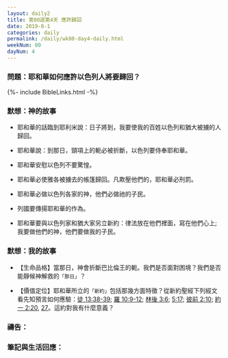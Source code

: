 ```yaml
---
layout: daily2
title: 第80週第4天 應許歸回
date: 2019-8-1
categories: daily
permalink: /daily/wk80-day4-daily.html
weekNum: 80
dayNum: 4
---
```


### 問題：耶和華如何應許以色列人將要歸回？

{%- include BibleLinks.html -%}

### 默想：神的故事
+ 耶和華的話臨到耶利米說：日子將到，我要使我的百姓以色列和猶大被擄的人歸回。

+ 耶和華說：到那日，頸項上的軛必被折斷，以色列要侍奉耶和華。

+ 耶和華安慰以色列不要驚惶。

+ 耶和華必使雅各被擄去的帳篷歸回。凡欺壓他們的，耶和華必刑罰。

+ 耶和華必做以色列各家的神，他們必做祂的子民。

+ 列國要傳揚耶和華的作為。

+ 耶和華要與以色列家和猶大家另立新約：律法放在他們裡面，寫在他們心上;我要做他們的神，他們要做我的子民。


### 默想：我的故事
+ 【生命品格】當那日，神會折斷巴比倫王的軛。我們是否面對困境？我們是否能靜候神解救的`「那日」`？

+ 【價值定位】耶和華所立的`「新約」`包括那幾方面特徵？從新約聖經下列經文看先知預言如何應驗：[徒 13:38-39](https://www.biblegateway.com/quicksearch/?quicksearch=徒13:38-39&qs_version=CUVMPT); [羅 10:9-12](https://www.biblegateway.com/quicksearch/?quicksearch=羅10:9-12&qs_version=CUVMPT); [林後 3:6](https://www.biblegateway.com/quicksearch/?quicksearch=林後3:6&qs_version=CUVMPT); [5:17](https://www.biblegateway.com/quicksearch/?quicksearch=林後5:17&qs_version=CUVMPT); [彼前 2:10](https://www.biblegateway.com/quicksearch/?quicksearch=彼前2:10&qs_version=CUVMPT); [約一 2:20](https://www.biblegateway.com/quicksearch/?quicksearch=約壹2:20&qs_version=CUVMPT), [27](https://www.biblegateway.com/quicksearch/?quicksearch=約壹2:27&qs_version=CUVMPT)。這約對我有什麼意義？


### 禱告：

### 筆記與生活回應：
